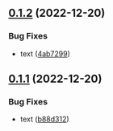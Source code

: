 ## [0.1.2](https://github.com/abrahym-snt/test-repo/compare/v0.1.1...v0.1.2) (2022-12-20)


### Bug Fixes

* text ([4ab7299](https://github.com/abrahym-snt/test-repo/commit/4ab7299a6d621e32d6758082ed60ebe3bead4a4d))



## [0.1.1](https://github.com/abrahym-snt/test-repo/compare/b88d31293ba041fd696346c4d420be47a61bdd99...v0.1.1) (2022-12-20)


### Bug Fixes

* text ([b88d312](https://github.com/abrahym-snt/test-repo/commit/b88d31293ba041fd696346c4d420be47a61bdd99))



